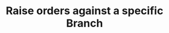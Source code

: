 ---
title: "Raise orders against a specific Branch"
name: "sourcemeta_apifact_evolution"
key: "param_branch_code"
description: "Order setting: Raise the order into this Branch (ID) when creating orders"
user_friendly_description: "When processing Orders Stock2Shop can raise Orders against a required Branch. This is useful if you have multiple Branches assigned to your Sage Evolution."
default: ""
values: []
tags: [sourcemeta,apifact,evolution,sage-100-evolution,sage-200-evolution]
type: "meta"
process: "orders"
headless: true
---
